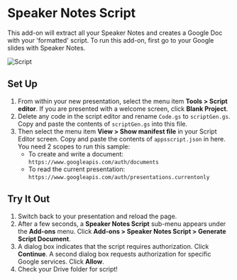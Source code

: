 # Speaker Notes Script

This add-on will extract all your Speaker Notes and creates a Google Doc with your 'formatted' script.
To run this add-on, first go to your Google slides with Speaker Notes.

![Script](https://user-images.githubusercontent.com/380123/45051769-022bd000-b053-11e8-9700-7a67e89cc4c9.png)

## Set Up

1. From within your new presentation, select the menu item
   **Tools > Script editor**. If you are presented with a welcome screen, click **Blank Project**.
1. Delete any code in the script editor and rename `Code.gs` to `scriptGen.gs`. Copy and paste the contents of `scriptGen.gs` into this file.
1. Then select the menu item **View > Show manifest file** in your Script Editor screen. Copy and paste the contents of `appsscript.json` in here. You need 2 scopes to run this sample:
	* To create and write a document: `https://www.googleapis.com/auth/documents`
    * To read the current presentation: `https://www.googleapis.com/auth/presentations.currentonly`

## Try It Out

1. Switch back to your presentation and reload the page.
1. After a few seconds, a **Speaker Notes Script** sub-menu appears under the
   **Add-ons** menu. Click **Add-ons > Speaker Notes Script > Generate Script Document**.
1. A dialog box indicates that the script requires authorization.
   Click **Continue**. A second dialog box requests authorization for
   specific Google services. Click **Allow**.
1. Check your Drive folder for script!
